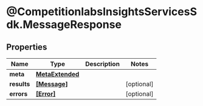 # @CompetitionlabsInsightsServicesSdk.MessageResponse

## Properties

Name | Type | Description | Notes
------------ | ------------- | ------------- | -------------
**meta** | [**MetaExtended**](MetaExtended.md) |  | 
**results** | [**[Message]**](Message.md) |  | [optional] 
**errors** | [**[Error]**](Error.md) |  | [optional] 


